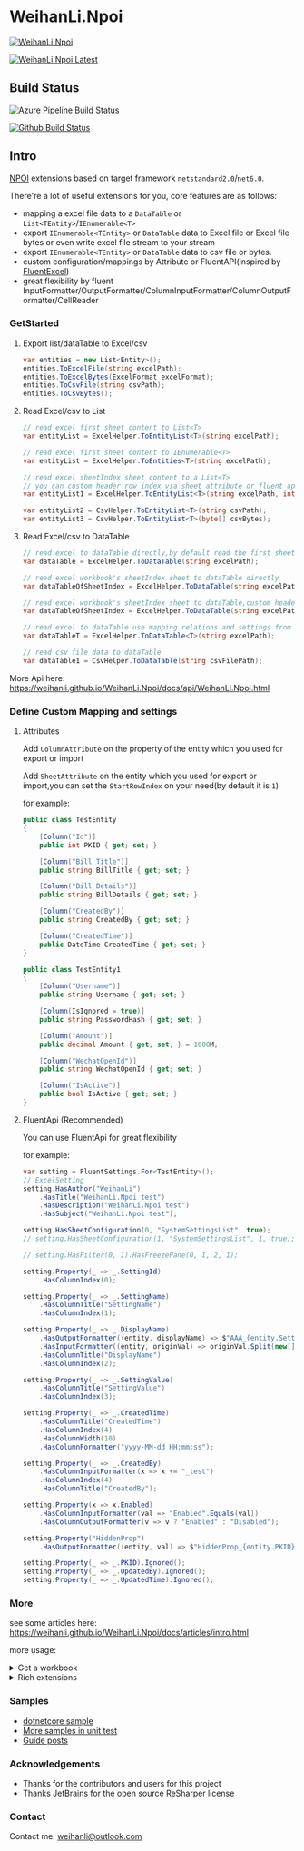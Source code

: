 # WeihanLi.Npoi

[![WeihanLi.Npoi](https://img.shields.io/nuget/v/WeihanLi.Npoi)](https://www.nuget.org/packages/WeihanLi.Npoi/)

[![WeihanLi.Npoi Latest](https://img.shields.io/nuget/vpre/WeihanLi.Npoi)](https://www.nuget.org/packages/WeihanLi.Npoi/absoluteLatest)

## Build Status

[![Azure Pipeline Build Status](https://weihanli.visualstudio.com/Pipelines/_apis/build/status/WeihanLi.WeihanLi.Npoi?branchName=dev)](https://weihanli.visualstudio.com/Pipelines/_build/latest?definitionId=13&branchName=dev)

[![Github Build Status](https://github.com/WeihanLi/WeihanLi.Npoi/actions/workflows/dotnetcore.yml/badge.svg)](https://github.com/WeihanLi/WeihanLi.Npoi/actions/workflows/dotnetcore.yml)

## Intro

[NPOI](https://github.com/tonyqus/npoi) extensions based on target framework `netstandard2.0`/`net6.0`.

There're a lot of useful extensions for you, core features are as follows:

- mapping a excel file data to a `DataTable` or `List<TEntity>`/`IEnumerable<T>`
- export `IEnumerable<TEntity>` or `DataTable` data to Excel file or Excel file bytes or even write excel file stream to your stream
- export `IEnumerable<TEntity>` or `DataTable` data to csv file or bytes.
- custom configuration/mappings by Attribute or FluentAPI(inspired by [FluentExcel](https://github.com/Arch/FluentExcel/))
- great flexibility by fluent InputFormatter/OutputFormatter/ColumnInputFormatter/ColumnOutputFormatter/CellReader

### GetStarted

1. Export list/dataTable to Excel/csv

    ``` csharp
    var entities = new List<Entity>();
    entities.ToExcelFile(string excelPath);
    entities.ToExcelBytes(ExcelFormat excelFormat);
    entities.ToCsvFile(string csvPath);
    entities.ToCsvBytes();
    ```

2. Read Excel/csv to List

    ``` csharp
    // read excel first sheet content to List<T>
    var entityList = ExcelHelper.ToEntityList<T>(string excelPath);

    // read excel first sheet content to IEnumerable<T>
    var entityList = ExcelHelper.ToEntities<T>(string excelPath);

    // read excel sheetIndex sheet content to a List<T>
    // you can custom header row index via sheet attribute or fluent api HasSheet
    var entityList1 = ExcelHelper.ToEntityList<T>(string excelPath, int sheetIndex);

    var entityList2 = CsvHelper.ToEntityList<T>(string csvPath);
    var entityList3 = CsvHelper.ToEntityList<T>(byte[] csvBytes);
    ```

3. Read Excel/csv to DataTable

    ``` csharp
    // read excel to dataTable directly,by default read the first sheet content
    var dataTable = ExcelHelper.ToDataTable(string excelPath);

    // read excel workbook's sheetIndex sheet to dataTable directly
    var dataTableOfSheetIndex = ExcelHelper.ToDataTable(string excelPath, int sheetIndex);

    // read excel workbook's sheetIndex sheet to dataTable,custom headerRowIndex
    var dataTableOfSheetIndex = ExcelHelper.ToDataTable(string excelPath, int sheetIndex, int headerRowIndex);

    // read excel to dataTable use mapping relations and settings from typeof(T),by default read the first sheet content
    var dataTableT = ExcelHelper.ToDataTable<T>(string excelPath);

    // read csv file data to dataTable
    var dataTable1 = CsvHelper.ToDataTable(string csvFilePath);
    ```

More Api here: <https://weihanli.github.io/WeihanLi.Npoi/docs/api/WeihanLi.Npoi.html>

### Define Custom Mapping and settings

1. Attributes

    Add `ColumnAttribute` on the property of the entity which you used for export or import

    Add `SheetAttribute` on the entity which you used for export or import,you can set the `StartRowIndex` on your need(by default it is `1`)

    for example:

    ``` csharp
    public class TestEntity
    {
        [Column("Id")]
        public int PKID { get; set; }

        [Column("Bill Title")]
        public string BillTitle { get; set; }

        [Column("Bill Details")]
        public string BillDetails { get; set; }

        [Column("CreatedBy")]
        public string CreatedBy { get; set; }

        [Column("CreatedTime")]
        public DateTime CreatedTime { get; set; }
    }

    public class TestEntity1
    {
        [Column("Username")]
        public string Username { get; set; }

        [Column(IsIgnored = true)]
        public string PasswordHash { get; set; }

        [Column("Amount")]
        public decimal Amount { get; set; } = 1000M;

        [Column("WechatOpenId")]
        public string WechatOpenId { get; set; }

        [Column("IsActive")]
        public bool IsActive { get; set; }
    }
    ```

1. FluentApi (Recommended)

    You can use FluentApi for great flexibility

    for example:

    ``` csharp
    var setting = FluentSettings.For<TestEntity>();
    // ExcelSetting
    setting.HasAuthor("WeihanLi")
        .HasTitle("WeihanLi.Npoi test")
        .HasDescription("WeihanLi.Npoi test")
        .HasSubject("WeihanLi.Npoi test");

    setting.HasSheetConfiguration(0, "SystemSettingsList", true);
    // setting.HasSheetConfiguration(1, "SystemSettingsList", 1, true);

    // setting.HasFilter(0, 1).HasFreezePane(0, 1, 2, 1);

    setting.Property(_ => _.SettingId)
        .HasColumnIndex(0);

    setting.Property(_ => _.SettingName)
        .HasColumnTitle("SettingName")
        .HasColumnIndex(1);

    setting.Property(_ => _.DisplayName)
        .HasOutputFormatter((entity, displayName) => $"AAA_{entity.SettingName}_{displayName}")
        .HasInputFormatter((entity, originVal) => originVal.Split(new[] { '_' })[2])
        .HasColumnTitle("DisplayName")
        .HasColumnIndex(2);

    setting.Property(_ => _.SettingValue)
        .HasColumnTitle("SettingValue")
        .HasColumnIndex(3);

    setting.Property(_ => _.CreatedTime)
        .HasColumnTitle("CreatedTime")
        .HasColumnIndex(4)
        .HasColumnWidth(10)
        .HasColumnFormatter("yyyy-MM-dd HH:mm:ss");

    setting.Property(_ => _.CreatedBy)
        .HasColumnInputFormatter(x => x += "_test")
        .HasColumnIndex(4)
        .HasColumnTitle("CreatedBy");

    setting.Property(x => x.Enabled)
        .HasColumnInputFormatter(val => "Enabled".Equals(val))
        .HasColumnOutputFormatter(v => v ? "Enabled" : "Disabled");

    setting.Property("HiddenProp")
        .HasOutputFormatter((entity, val) => $"HiddenProp_{entity.PKID}");

    setting.Property(_ => _.PKID).Ignored();
    setting.Property(_ => _.UpdatedBy).Ignored();
    setting.Property(_ => _.UpdatedTime).Ignored();
    ```

### More

see some articles here: <https://weihanli.github.io/WeihanLi.Npoi/docs/articles/intro.html> 

more usage:

<details>
<summary>Get a workbook</summary>

``` csharp
// load excel workbook from file
var workbook = LoadExcel(string excelPath);

// prepare a workbook accounting to excelPath
var workbook = PrepareWorkbook(string excelPath);

// prepare a workbook accounting to excelPath and custom excel settings
var workbook = PrepareWorkbook(string excelPath, ExcelSetting excelSetting);

// prepare a workbook whether *.xls file
var workbook = PrepareWorkbook(bool isXls);

// prepare a workbook whether *.xls file and custom excel setting
var workbook = PrepareWorkbook(bool isXlsx, ExcelSetting excelSetting);
```

</details>

<details>
<summary>Rich extensions</summary>

``` csharp
List<TEntity> ToEntityList<TEntity>([NotNull]this IWorkbook workbook)

DataTable ToDataTable([NotNull]this IWorkbook workbook)

ISheet ImportData<TEntity>([NotNull] this ISheet sheet, DataTable dataTable)

int ImportData<TEntity>([NotNull] this IWorkbook workbook, IEnumerable<TEntity> list,
            int sheetIndex)

int ImportData<TEntity>([NotNull] this ISheet sheet, IEnumerable<TEntity> list)

int ImportData<TEntity>([NotNull] this IWorkbook workbook, [NotNull] DataTable dataTable,
            int sheetIndex)

ToExcelFile<TEntity>([NotNull] this IEnumerable<TEntity> entityList,
            [NotNull] string excelPath)

int ToExcelStream<TEntity>([NotNull] this IEnumerable<TEntity> entityList,
            [NotNull] Stream stream)

byte[] ToExcelBytes<TEntity>([NotNull] this IEnumerable<TEntity> entityList)

int ToExcelFile([NotNull] this DataTable dataTable, [NotNull] string excelPath)

int ToExcelStream([NotNull] this DataTable dataTable, [NotNull] Stream stream)

byte[] ToExcelBytes([NotNull] this DataTable dataTable)

byte[] ToExcelBytes([NotNull] this IWorkbook workbook)

int WriteToFile([NotNull] this IWorkbook workbook, string filePath)

object GetCellValue([NotNull] this ICell cell, Type propertyType)

T GetCellValue<T>([NotNull] this ICell cell)

void SetCellValue([NotNull] this ICell cell, object value)

byte[] ToCsvBytes<TEntity>(this IEnumerable<TEntity> entities, bool includeHeader)

ToCsvFile<TEntity>(this IEnumerable<TEntity> entities, string filePath, bool includeHeader)

void ToCsvFile(this DataTable dt, string filePath, bool includeHeader)

byte[] ToCsvBytes(this DataTable dt, bool includeHeader)

```

</details>

### Samples

- [dotnetcore sample](https://github.com/WeihanLi/WeihanLi.Npoi/blob/dev/samples/DotNetCoreSample/Program.cs)
- [More samples in unit test](https://github.com/WeihanLi/WeihanLi.Npoi/blob/dev/test/WeihanLi.Npoi.Test/ExcelTest.cs)
- [Guide posts](https://weihanli.github.io/WeihanLi.Npoi/docs/articles/intro.html)

### Acknowledgements

- Thanks for the contributors and users for this project
- Thanks JetBrains for the open source ReSharper license

### Contact

Contact me: <weihanli@outlook.com>
